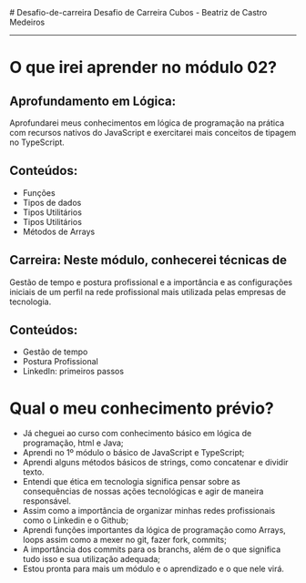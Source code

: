 <head>
# Desafio-de-carreira
Desafio de Carreira Cubos - Beatriz de Castro Medeiros
<br>
<hr>
 
</head>

<body>
 
<h1> O que irei aprender no módulo 02? </h1>
 
<h2> Aprofundamento em Lógica: </h2>
Aprofundarei meus conhecimentos em lógica de programação
na prática com recursos nativos do JavaScript e exercitarei mais
conceitos de tipagem no TypeScript.

<h2> Conteúdos: </h2>

<ul>
<li>Funções</li>
<li>Tipos de dados</li>
<li>Tipos Utilitários</li>
<li>Tipos Utilitários</li>
<li>Métodos de Arrays</li>

</ul>

<h2> Carreira: Neste módulo, conhecerei técnicas de </h2>
Gestão de tempo e postura profissional e a importância e as
configurações iniciais de um perfil na rede profissional mais
utilizada pelas empresas de tecnologia.

<h2> Conteúdos: </h2>

<ul>
<li>Gestão de tempo</li>
<li>Postura Profissional</li>
<li>LinkedIn: primeiros passos</li>
</ul>

<h1> Qual o meu conhecimento prévio? </h1>

<p> 
 <ul>
  <li>Já cheguei ao curso com conhecimento básico em lógica de programação, html e Java;</li>
  <li>Aprendi no 1º módulo o básico de JavaScript e TypeScript;</li>
  <li>Aprendi alguns métodos básicos de strings, como concatenar e dividir texto.</li>
  <li>Entendi que ética em tecnologia significa pensar sobre as consequências de nossas ações tecnológicas e agir de maneira responsável.</li>
  <li>Assim como a importância de organizar minhas redes profissionais como o Linkedin e o Github;</li> 
  <li>Aprendi funções importantes da lógica de programação como Arrays, loops assim como a mexer no git, fazer fork, commits;</li>
  <li>A importância dos commits para os branchs, além de o que significa tudo isso e sua utilização adequada;</li>
  <li>Estou pronta para mais um módulo e o aprendizado e o que nele virá.</li>
 </p>
</ul>
</body>
